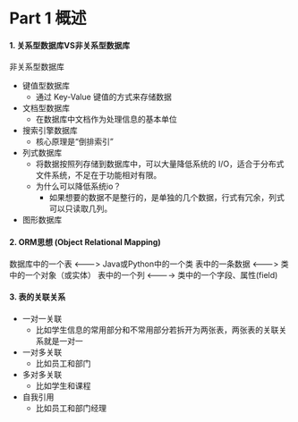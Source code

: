 # Part 1 概述

#### 1. 关系型数据库VS非关系型数据库

非关系型数据库

- 键值型数据库
  - 通过 Key-Value 键值的方式来存储数据
- 文档型数据库
  - 在数据库中文档作为处理信息的基本单位
- 搜索引擎数据库
  - 核心原理是“倒排索引”
- 列式数据库
  - 将数据按照列存储到数据库中，可以大量降低系统的 I/O，适合于分布式文件系统，不足在于功能相对有限。
  - 为什么可以降低系统io？
    - 如果想要的数据不是整行的，是单独的几个数据，行式有冗余，列式可以只读取几列。
- 图形数据库

#### 2. ORM思想 (Object Relational Mapping)

数据库中的一个表  <---> Java或Python中的一个类
表中的一条数据  <---> 类中的一个对象（或实体）
表中的一个列  <----> 类中的一个字段、属性(field)

#### 3. 表的关联关系

- 一对一关联
  - 比如学生信息的常用部分和不常用部分若拆开为两张表，两张表的关联关系就是一对一
- 一对多关联
  - 比如员工和部门
- 多对多关联
  - 比如学生和课程
- 自我引用
  - 比如员工和部门经理

